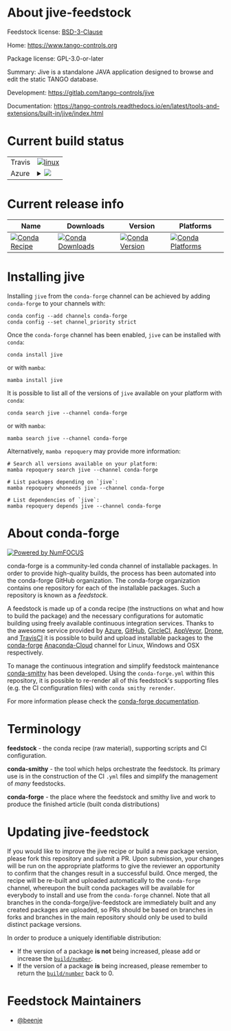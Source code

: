 About jive-feedstock
====================

Feedstock license: [BSD-3-Clause](https://github.com/conda-forge/jive-feedstock/blob/main/LICENSE.txt)

Home: https://www.tango-controls.org

Package license: GPL-3.0-or-later

Summary: Jive is a standalone JAVA application designed to browse and edit the static TANGO database.

Development: https://gitlab.com/tango-controls/jive

Documentation: https://tango-controls.readthedocs.io/en/latest/tools-and-extensions/built-in/jive/index.html

Current build status
====================


<table><tr>
    <td>Travis</td>
    <td>
      <a href="https://app.travis-ci.com/conda-forge/jive-feedstock">
        <img alt="linux" src="https://img.shields.io/travis/com/conda-forge/jive-feedstock/main.svg?label=Linux">
      </a>
    </td>
  </tr>
    
  <tr>
    <td>Azure</td>
    <td>
      <details>
        <summary>
          <a href="https://dev.azure.com/conda-forge/feedstock-builds/_build/latest?definitionId=17721&branchName=main">
            <img src="https://dev.azure.com/conda-forge/feedstock-builds/_apis/build/status/jive-feedstock?branchName=main">
          </a>
        </summary>
        <table>
          <thead><tr><th>Variant</th><th>Status</th></tr></thead>
          <tbody><tr>
              <td>linux_64</td>
              <td>
                <a href="https://dev.azure.com/conda-forge/feedstock-builds/_build/latest?definitionId=17721&branchName=main">
                  <img src="https://dev.azure.com/conda-forge/feedstock-builds/_apis/build/status/jive-feedstock?branchName=main&jobName=linux&configuration=linux%20linux_64_" alt="variant">
                </a>
              </td>
            </tr><tr>
              <td>linux_aarch64</td>
              <td>
                <a href="https://dev.azure.com/conda-forge/feedstock-builds/_build/latest?definitionId=17721&branchName=main">
                  <img src="https://dev.azure.com/conda-forge/feedstock-builds/_apis/build/status/jive-feedstock?branchName=main&jobName=linux&configuration=linux%20linux_aarch64_" alt="variant">
                </a>
              </td>
            </tr><tr>
              <td>linux_ppc64le</td>
              <td>
                <a href="https://dev.azure.com/conda-forge/feedstock-builds/_build/latest?definitionId=17721&branchName=main">
                  <img src="https://dev.azure.com/conda-forge/feedstock-builds/_apis/build/status/jive-feedstock?branchName=main&jobName=linux&configuration=linux%20linux_ppc64le_" alt="variant">
                </a>
              </td>
            </tr><tr>
              <td>osx_64</td>
              <td>
                <a href="https://dev.azure.com/conda-forge/feedstock-builds/_build/latest?definitionId=17721&branchName=main">
                  <img src="https://dev.azure.com/conda-forge/feedstock-builds/_apis/build/status/jive-feedstock?branchName=main&jobName=osx&configuration=osx%20osx_64_" alt="variant">
                </a>
              </td>
            </tr><tr>
              <td>osx_arm64</td>
              <td>
                <a href="https://dev.azure.com/conda-forge/feedstock-builds/_build/latest?definitionId=17721&branchName=main">
                  <img src="https://dev.azure.com/conda-forge/feedstock-builds/_apis/build/status/jive-feedstock?branchName=main&jobName=osx&configuration=osx%20osx_arm64_" alt="variant">
                </a>
              </td>
            </tr><tr>
              <td>win_64</td>
              <td>
                <a href="https://dev.azure.com/conda-forge/feedstock-builds/_build/latest?definitionId=17721&branchName=main">
                  <img src="https://dev.azure.com/conda-forge/feedstock-builds/_apis/build/status/jive-feedstock?branchName=main&jobName=win&configuration=win%20win_64_" alt="variant">
                </a>
              </td>
            </tr>
          </tbody>
        </table>
      </details>
    </td>
  </tr>
</table>

Current release info
====================

| Name | Downloads | Version | Platforms |
| --- | --- | --- | --- |
| [![Conda Recipe](https://img.shields.io/badge/recipe-jive-green.svg)](https://anaconda.org/conda-forge/jive) | [![Conda Downloads](https://img.shields.io/conda/dn/conda-forge/jive.svg)](https://anaconda.org/conda-forge/jive) | [![Conda Version](https://img.shields.io/conda/vn/conda-forge/jive.svg)](https://anaconda.org/conda-forge/jive) | [![Conda Platforms](https://img.shields.io/conda/pn/conda-forge/jive.svg)](https://anaconda.org/conda-forge/jive) |

Installing jive
===============

Installing `jive` from the `conda-forge` channel can be achieved by adding `conda-forge` to your channels with:

```
conda config --add channels conda-forge
conda config --set channel_priority strict
```

Once the `conda-forge` channel has been enabled, `jive` can be installed with `conda`:

```
conda install jive
```

or with `mamba`:

```
mamba install jive
```

It is possible to list all of the versions of `jive` available on your platform with `conda`:

```
conda search jive --channel conda-forge
```

or with `mamba`:

```
mamba search jive --channel conda-forge
```

Alternatively, `mamba repoquery` may provide more information:

```
# Search all versions available on your platform:
mamba repoquery search jive --channel conda-forge

# List packages depending on `jive`:
mamba repoquery whoneeds jive --channel conda-forge

# List dependencies of `jive`:
mamba repoquery depends jive --channel conda-forge
```


About conda-forge
=================

[![Powered by
NumFOCUS](https://img.shields.io/badge/powered%20by-NumFOCUS-orange.svg?style=flat&colorA=E1523D&colorB=007D8A)](https://numfocus.org)

conda-forge is a community-led conda channel of installable packages.
In order to provide high-quality builds, the process has been automated into the
conda-forge GitHub organization. The conda-forge organization contains one repository
for each of the installable packages. Such a repository is known as a *feedstock*.

A feedstock is made up of a conda recipe (the instructions on what and how to build
the package) and the necessary configurations for automatic building using freely
available continuous integration services. Thanks to the awesome service provided by
[Azure](https://azure.microsoft.com/en-us/services/devops/), [GitHub](https://github.com/),
[CircleCI](https://circleci.com/), [AppVeyor](https://www.appveyor.com/),
[Drone](https://cloud.drone.io/welcome), and [TravisCI](https://travis-ci.com/)
it is possible to build and upload installable packages to the
[conda-forge](https://anaconda.org/conda-forge) [Anaconda-Cloud](https://anaconda.org/)
channel for Linux, Windows and OSX respectively.

To manage the continuous integration and simplify feedstock maintenance
[conda-smithy](https://github.com/conda-forge/conda-smithy) has been developed.
Using the ``conda-forge.yml`` within this repository, it is possible to re-render all of
this feedstock's supporting files (e.g. the CI configuration files) with ``conda smithy rerender``.

For more information please check the [conda-forge documentation](https://conda-forge.org/docs/).

Terminology
===========

**feedstock** - the conda recipe (raw material), supporting scripts and CI configuration.

**conda-smithy** - the tool which helps orchestrate the feedstock.
                   Its primary use is in the construction of the CI ``.yml`` files
                   and simplify the management of *many* feedstocks.

**conda-forge** - the place where the feedstock and smithy live and work to
                  produce the finished article (built conda distributions)


Updating jive-feedstock
=======================

If you would like to improve the jive recipe or build a new
package version, please fork this repository and submit a PR. Upon submission,
your changes will be run on the appropriate platforms to give the reviewer an
opportunity to confirm that the changes result in a successful build. Once
merged, the recipe will be re-built and uploaded automatically to the
`conda-forge` channel, whereupon the built conda packages will be available for
everybody to install and use from the `conda-forge` channel.
Note that all branches in the conda-forge/jive-feedstock are
immediately built and any created packages are uploaded, so PRs should be based
on branches in forks and branches in the main repository should only be used to
build distinct package versions.

In order to produce a uniquely identifiable distribution:
 * If the version of a package **is not** being increased, please add or increase
   the [``build/number``](https://docs.conda.io/projects/conda-build/en/latest/resources/define-metadata.html#build-number-and-string).
 * If the version of a package **is** being increased, please remember to return
   the [``build/number``](https://docs.conda.io/projects/conda-build/en/latest/resources/define-metadata.html#build-number-and-string)
   back to 0.

Feedstock Maintainers
=====================

* [@beenje](https://github.com/beenje/)

